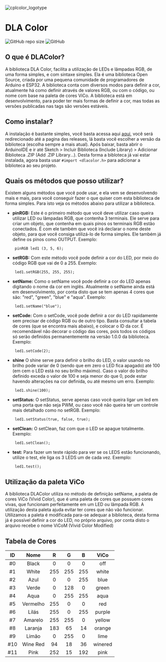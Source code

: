 ![cplcolor_logotype](https://user-images.githubusercontent.com/72569409/102688100-29cae600-41d3-11eb-9aa1-93bd714abf41.png)
# DLA Color
 
![GitHub repo size](https://img.shields.io/github/repo-size/guilhermeoliveiralopes/dlacolor?color=ff6464&label=size)
![GitHub](https://img.shields.io/github/license/guilhermeoliveiralopes/dlacolor?color=6ebdff)
 
## O que é DLAColor?

A biblioteca DLA Color, facilita a utilização de LEDs e lâmpadas RGB, de uma forma simples, e com sintaxe simples. Ela é uma biblioteca Open Source, criada por uma pequena comunidade de programadores de Arduino e ESP32. A biblioteca conta com diversos modos para definir a cor, atualmente há como definir através de valores RGB, ou com o código, ou nome com base na paleta de cores ViCo. A biblioteca está em desenvolvimento, para poder ter mais formas de definir a cor, mas todas as versões publicadas nas tags são versões estáveis.
 
## Como instalar?

A instalação é bastante simples, você basta acessa aqui [aqui](https://github.com/guilhermeollopes/dlacolor/releases/), você será redirecionado até a pagina das releases, lá basta você escolher a versão da biblioteca (escolha sempre a mais atual).
Após baixar, basta abrir o ArduinoIDE e ir até Sketch > Incluir Biblioteca (Include Library) > Adicionar Biblioteca .ZIP (Add .ZIP Library...). Desta forma a bibloteca já vai estar instalada, agora basta usar `#import <dlacolor.h>` para adicionar a biblioteca ao seu projeto.

## Quais os métodos que posso utilizar?
Existem alguns métodos que você pode usar, e ela vem se desenvolvendo mais e mais, para você conseguir fazer o que quiser com esta biblioteca de forma simples. Para isto veja os métodos abaixo para utilizar a biblioteca.
 
* **pinRGB:** Este é o primeiro método que você deve utilizar caso queira utilizar LED ou lâmpadas RGB, que contenha 3 terminais. Ele serve para criar um objeto, que contenha em quais pinos os terminais RGB estão conectados. É com ele também que você irá declarar o nome deste objeto, para que você consiga utilizá-lo de forma simples. Ele também já define os pinos como OUTPUT. Exemplo:
 
       pinRGB led1 (3, 5, 6);
 
* **setRGB:** Com este método você pode definir a cor do LED, por meio do código RGB que vai de 0 a 255. Exemplo:

       led1.setRGB(255, 255, 255);
* **setName:** Como o setName você pode definir a cor do LED apenas digitando o nome da cor em inglês. Atualmente o setName ainda está em desenvolvimento, por conta disto que se tem apenas 4 cores que são: "red", "green", "blue" e "aqua". Exemplo:

       led1.setName("blue");
* **setCode:** Com o setCode, você pode definir a cor do LED rapidamente sem precisar de código RGB ou de outro tipo. Basta consultar a tabela de cores (que se encontra mais abaixo), e colocar o ID da cor. É recomendável não decorar o código das cores, pois todos os códigos só serão definidos permanentemente na versão 1.0.0 da biblioteca. Exemplo:
 
       led1.setCode(2);
* **shine** O shine serve para definir o brilho do LED, o valor usando no brilho pode variar de 0 (sendo que em zero o LED fica apagado) até 100 (em cem o LED está no seu brilho máximo). Caso o valor do brilho definido exceda o valor de 100 e seja menor do que 0, pode estar havendo alterações na cor definida, ou até mesmo um erro. Exemplo:
 
       led1.shine(100);
* **setStatus:** O setStatus, serve apenas caso você queira ligar um led em uma porta que não seja PWM, ou caso você não queira ter um controle mais detalhado como no setRGB. Exemplo:
 
       led1.setStatus(true, false, true);
* **setClean:** O setClean, faz com que o LED se apague totalmente. Exemplo:
 
       led1.setClean();
* **test:** Para fazer um teste rápido para ver se os LEDS estão funcionando, utilize o test, ele liga os 3 LEDS um de cada vez. Exemplo:
 
       led1.test();
## Utilização da paleta ViCo
A biblioteca DLAColor utiliza no método de definição setName, a paleta de cores ViCo (Vivid Color), que é uma paleta de cores que possuem cores vivas, que funcionam perfeitamente em um LED ou lâmpada RGB. A utilização desta paleta ajuda evitar ter cores que não vão funcionar.
Utilizamos a paleta é modificada para-se adequar a biblioteca, desta forma já é possível definir a cor do LED, no próprio arquivo, por conta disto o arquivo recebe o nome ViCoM (Vivid Color Modified)
 
## Tabela de Cores
 
ID | Nome | R | G | B | ViCo
:---: | :---: | :---: | :---: | :---: | :---:
#0 | Black | 0 | 0 | 0 | off
#1 | White | 255 | 255 | 255 | white
#2 | Azul | 0 | 0 | 255 | blue
#3 | Verde | 0 | 128 | 0 | green
#4 | Aqua | 0 | 255 | 255 | aqua
#5 | Vermelho | 255 | 0 | 0 | red
#6 | Lilás | 255 | 0 | 255 | purple
#7 | Amarelo | 255 | 255 | 0 | yellow
#8 | Laranja | 183 | 65 | 14 | orange
#9 | Limão | 0 | 255 | 0 | lime
#10 | Wine Red | 94 | 18 | 36 | winered
#11 | Pink | 252 | 15 | 192 |pink
